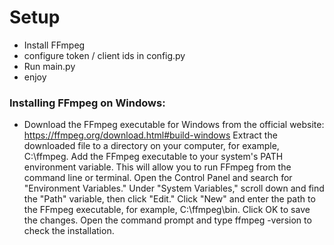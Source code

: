 # Setup

- Install FFmpeg
- configure token / client ids in config.py
- Run main.py
- enjoy

### Installing FFmpeg on Windows:



* Download the FFmpeg executable for Windows from the official website: https://ffmpeg.org/download.html#build-windows
Extract the downloaded file to a directory on your computer, for example, C:\ffmpeg.
Add the FFmpeg executable to your system's PATH environment variable. This will allow you to run FFmpeg from the command line or terminal.
Open the Control Panel and search for "Environment Variables."
Under "System Variables," scroll down and find the "Path" variable, then click "Edit."
Click "New" and enter the path to the FFmpeg executable, for example, C:\ffmpeg\bin.
Click OK to save the changes.
Open the command prompt and type ffmpeg -version to check the installation.


